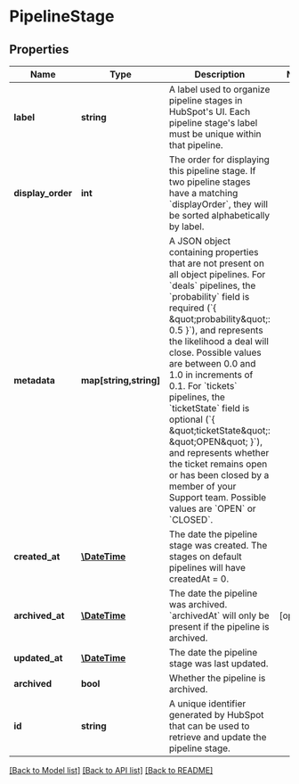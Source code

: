# PipelineStage

## Properties
Name | Type | Description | Notes
------------ | ------------- | ------------- | -------------
**label** | **string** | A label used to organize pipeline stages in HubSpot&#39;s UI. Each pipeline stage&#39;s label must be unique within that pipeline. | 
**display_order** | **int** | The order for displaying this pipeline stage. If two pipeline stages have a matching &#x60;displayOrder&#x60;, they will be sorted alphabetically by label. | 
**metadata** | **map[string,string]** | A JSON object containing properties that are not present on all object pipelines.  For &#x60;deals&#x60; pipelines, the &#x60;probability&#x60; field is required (&#x60;{ \&quot;probability\&quot;: 0.5 }&#x60;), and represents the likelihood a deal will close. Possible values are between 0.0 and 1.0 in increments of 0.1.  For &#x60;tickets&#x60; pipelines, the &#x60;ticketState&#x60; field is optional (&#x60;{ \&quot;ticketState\&quot;: \&quot;OPEN\&quot; }&#x60;), and represents whether the ticket remains open or has been closed by a member of your Support team. Possible values are &#x60;OPEN&#x60; or &#x60;CLOSED&#x60;. | 
**created_at** | [**\DateTime**](\DateTime.md) | The date the pipeline stage was created. The stages on default pipelines will have createdAt &#x3D; 0. | 
**archived_at** | [**\DateTime**](\DateTime.md) | The date the pipeline was archived. &#x60;archivedAt&#x60; will only be present if the pipeline is archived. | [optional] 
**updated_at** | [**\DateTime**](\DateTime.md) | The date the pipeline stage was last updated. | 
**archived** | **bool** | Whether the pipeline is archived. | 
**id** | **string** | A unique identifier generated by HubSpot that can be used to retrieve and update the pipeline stage. | 

[[Back to Model list]](../README.md#documentation-for-models) [[Back to API list]](../README.md#documentation-for-api-endpoints) [[Back to README]](../README.md)


